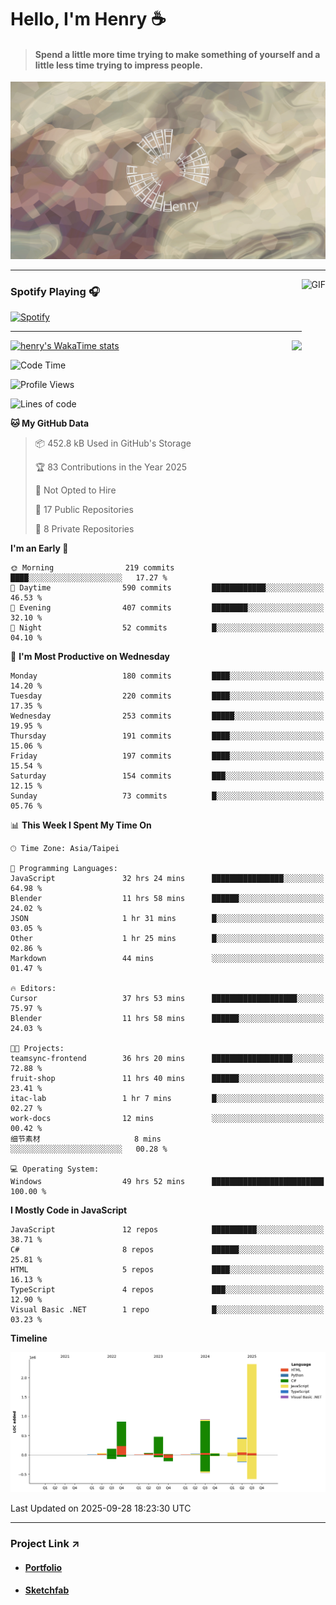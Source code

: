 # Hello, I'm Henry :coffee:

> #### Spend a little more time trying to make something of yourself and a little less time trying to impress people.
 
![](./images/cover.jpg)

---

<img align="right" alt="GIF" height="170px" src="https://media.giphy.com/media/J5B1Y8QZnzXXbLQIBu/giphy.gif" />

### Spotify Playing 🎧

[![Spotify](https://spotify-recently-played-beta.vercel.app/api/spotify)](https://open.spotify.com/user/31uznrpamxhroyd2bt7xchxgnhce)

---

<img align="right" src="https://github-readme-stats.vercel.app/api/top-langs/?username=henry5720&theme=tokyonight&hide_title=false" />

[![henry's WakaTime stats](https://github-readme-stats.vercel.app/api/wakatime?username=@henry5720&layout=compact)](https://github.com/anuraghazra/github-readme-stats)

<!--START_SECTION:waka-->
![Code Time](http://img.shields.io/badge/Code%20Time-516%20hrs%2051%20mins-blue)

![Profile Views](http://img.shields.io/badge/Profile%20Views-0-blue)

![Lines of code](https://img.shields.io/badge/From%20Hello%20World%20I%27ve%20Written-5.4%20million%20lines%20of%20code-blue)

**🐱 My GitHub Data** 

> 📦 452.8 kB Used in GitHub's Storage 
 > 
> 🏆 83 Contributions in the Year 2025
 > 
> 🚫 Not Opted to Hire
 > 
> 📜 17 Public Repositories 
 > 
> 🔑 8 Private Repositories 
 > 
**I'm an Early 🐤** 

```text
🌞 Morning                219 commits         ████░░░░░░░░░░░░░░░░░░░░░   17.27 % 
🌆 Daytime                590 commits         ████████████░░░░░░░░░░░░░   46.53 % 
🌃 Evening                407 commits         ████████░░░░░░░░░░░░░░░░░   32.10 % 
🌙 Night                  52 commits          █░░░░░░░░░░░░░░░░░░░░░░░░   04.10 % 
```
📅 **I'm Most Productive on Wednesday** 

```text
Monday                   180 commits         ████░░░░░░░░░░░░░░░░░░░░░   14.20 % 
Tuesday                  220 commits         ████░░░░░░░░░░░░░░░░░░░░░   17.35 % 
Wednesday                253 commits         █████░░░░░░░░░░░░░░░░░░░░   19.95 % 
Thursday                 191 commits         ████░░░░░░░░░░░░░░░░░░░░░   15.06 % 
Friday                   197 commits         ████░░░░░░░░░░░░░░░░░░░░░   15.54 % 
Saturday                 154 commits         ███░░░░░░░░░░░░░░░░░░░░░░   12.15 % 
Sunday                   73 commits          █░░░░░░░░░░░░░░░░░░░░░░░░   05.76 % 
```


📊 **This Week I Spent My Time On** 

```text
🕑︎ Time Zone: Asia/Taipei

💬 Programming Languages: 
JavaScript               32 hrs 24 mins      ████████████████░░░░░░░░░   64.98 % 
Blender                  11 hrs 58 mins      ██████░░░░░░░░░░░░░░░░░░░   24.02 % 
JSON                     1 hr 31 mins        █░░░░░░░░░░░░░░░░░░░░░░░░   03.05 % 
Other                    1 hr 25 mins        █░░░░░░░░░░░░░░░░░░░░░░░░   02.86 % 
Markdown                 44 mins             ░░░░░░░░░░░░░░░░░░░░░░░░░   01.47 % 

🔥 Editors: 
Cursor                   37 hrs 53 mins      ███████████████████░░░░░░   75.97 % 
Blender                  11 hrs 58 mins      ██████░░░░░░░░░░░░░░░░░░░   24.03 % 

🐱‍💻 Projects: 
teamsync-frontend        36 hrs 20 mins      ██████████████████░░░░░░░   72.88 % 
fruit-shop               11 hrs 40 mins      ██████░░░░░░░░░░░░░░░░░░░   23.41 % 
itac-lab                 1 hr 7 mins         █░░░░░░░░░░░░░░░░░░░░░░░░   02.27 % 
work-docs                12 mins             ░░░░░░░░░░░░░░░░░░░░░░░░░   00.42 % 
细节素材                     8 mins              ░░░░░░░░░░░░░░░░░░░░░░░░░   00.28 % 

💻 Operating System: 
Windows                  49 hrs 52 mins      █████████████████████████   100.00 % 
```

**I Mostly Code in JavaScript** 

```text
JavaScript               12 repos            ██████████░░░░░░░░░░░░░░░   38.71 % 
C#                       8 repos             ██████░░░░░░░░░░░░░░░░░░░   25.81 % 
HTML                     5 repos             ████░░░░░░░░░░░░░░░░░░░░░   16.13 % 
TypeScript               4 repos             ███░░░░░░░░░░░░░░░░░░░░░░   12.90 % 
Visual Basic .NET        1 repo              █░░░░░░░░░░░░░░░░░░░░░░░░   03.23 % 
```



**Timeline**

![Lines of Code chart](https://raw.githubusercontent.com/henry5720/henry5720/main/assets/bar_graph.png)


 Last Updated on 2025-09-28 18:23:30 UTC
<!--END_SECTION:waka-->

---

### Project Link ↗️

- #### [Portfolio](https://drive.google.com/file/d/1kb96bzn4Bhdb4pImsUvKz9Oi9cx455D2/view?usp=drivesdk)
- #### [Sketchfab](https://sketchfab.com/henry4294967296/models)

